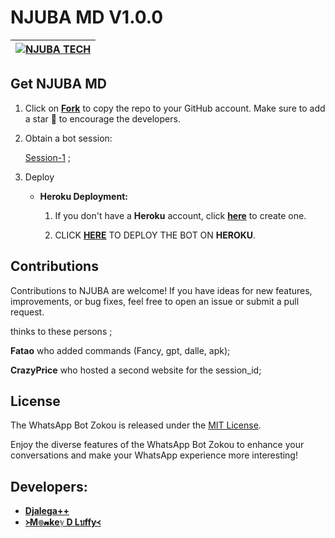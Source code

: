 # NJUBA MD V1.0.0 

| [![NJUBA TECH](https://telegra.ph/file/f973f613f64dc019d3a0d.jpg?lenght=50width=50)](https://github.com/Allan-developer)|
|----|

## Get NJUBA MD

1. Click on **[Fork](https://github.com/Allan-developer/Njubamd/fork)** to copy the repo to your GitHub account. Make sure to add a star 🌟 to encourage the developers.

2. Obtain a bot session: 

   [Session-1](https://pair-bel-tah-b427bf12d2e2.herokuapp.com/pair) ; <br>


3. Deploy
   - **Heroku Deployment:**
     1. If you don't have a **Heroku** account, click [**here**](https://id.heroku.com/login) to create one.

     2. CLICK  [**HERE**](https://dashboard.heroku.com/new?template=https://github.com/Allan-developer/Njubamd) TO DEPLOY THE BOT ON **HEROKU**.

## Contributions

Contributions to NJUBA are welcome! If you have ideas for new features, improvements, or bug fixes, feel free to open an issue or submit a pull request. <br>

   thinks to these persons ;

   **Fatao** who added commands (Fancy, gpt, dalle, apk); <br>

   **CrazyPrice** who hosted a second website for the session_id;

## License

The WhatsApp Bot Zokou is released under the [MIT License](https://opensource.org/licenses/MIT).

Enjoy the diverse features of the WhatsApp Bot Zokou to enhance your conversations and make your WhatsApp experience more interesting!

## Developers:

- [**Djalega++**](https://github.com/djalega8000/Zokou-MD/)
- [**᚛M๏𝓷keℽ D Lบffy᚜**](https://github.com/Faouz995)

